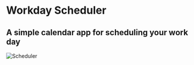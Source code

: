 # Workday Scheduler
## A simple calendar app for scheduling your work day
![Scheduler](C:/Users/Asher/Pictures/Workday1)